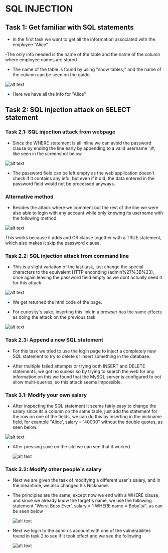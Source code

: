 # SQL INJECTION

## Task 1: Get familiar with SQL statements

- In the first task we want to get all the information associated with the employee "Alice"

-The only info needed is the name of the table and the name of the column where employee names are stored

- The name of the table is found by using "show tables;" and the name of the column can be seen on the guide

![alt text](https://github.com/ICWeiner/FEUP-FSI/blob/main/imgs/log8img1.PNG "Title")

- Here we have all the info for "Alice"

## Task 2: SQL injection attack on SELECT statement

### Task 2.1: SQL injection attack from webpage

 - Since the WHERE statement is all inline we can avoid the password clause by ending the line early by appending to a valid username ';#, like seen in the screenshot below.

 ![alt text](https://github.com/ICWeiner/FEUP-FSI/blob/main/imgs/log8img2.PNG "Title")

 - The password field can be left empty as the web application doesn't check if it contains any info, but even if it did, the data entered in the password field would not be processed anyways.

### Alternative method

 - Besides the attack where we comment out the rest of the line we were also able to login with any account while only knowing its username with the following method.

 ![alt text](https://github.com/ICWeiner/FEUP-FSI/blob/main/imgs/log8img5.PNG "Title")

 This works because it adds and OR clause together with a TRUE statement, which also makes it skip the password clause.

### Task 2.2: SQL injection attack from command line

- This is a slight variation of the last task, just change the special characters to the  equivalent HTTP enconding (admin%27%3B%23), once again leaving the password field empty as we dont actually need it for this attack.

 ![alt text](https://github.com/ICWeiner/FEUP-FSI/blob/main/imgs/log8img3.PNG "Title")

 - We get returned the html code of the page.

 - For curiosity´s sake, inserting this link in a browser has the same effects as doing the attack on the previous task

  ![alt text](https://github.com/ICWeiner/FEUP-FSI/blob/main/imgs/log8img4.PNG "Title")

### Task 2.3: Append a new SQL statement

- For this task we tried to use the login page to inject a completely new SQL statement to try to delete or insert something in the database.

- After multiple failed attempts or trying both INSERT and DELETE statements, we got no sucess so by trying to search the web for any information on this we found that the MySQL server is configured to not allow multi-queries, so this attack seems impossible.


### Task 3.1: Modify your own salary

- After inspecting the SQL statement it seems fairly easy to change the salary since its a column on the same table, just add the statement for the row on one of the fields, we can do this by inserting in the nickname field, for example "Alice', salary = '40000" without the double quotes, as seen below.

 ![alt text](https://github.com/ICWeiner/FEUP-FSI/blob/main/imgs/log8img6.PNG "Title")

- After pressing save on the site we can see that it worked.

  ![alt text](https://github.com/ICWeiner/FEUP-FSI/blob/main/imgs/log8img7.PNG "Title")


### Task 3.2: Modify other people´s salary

- Next we are given the task of modifying a different user´s salary, and in the meantime, we also changed his Nickname.

- The principles are the same, except now we end with a WHERE clause, and since we already know the target´s name, we use the following statement "Worst Boss Ever', salary = 1 WHERE name ='Boby';#", as can be seen below

  ![alt text](https://github.com/ICWeiner/FEUP-FSI/blob/main/imgs/log8img8.PNG "Title")

- Next we login to the admin´s account with one of the vulnerabilites found in task 2 to see if it took effect and we see the following

  ![alt text](https://github.com/ICWeiner/FEUP-FSI/blob/main/imgs/log8img9.PNG "Title")

